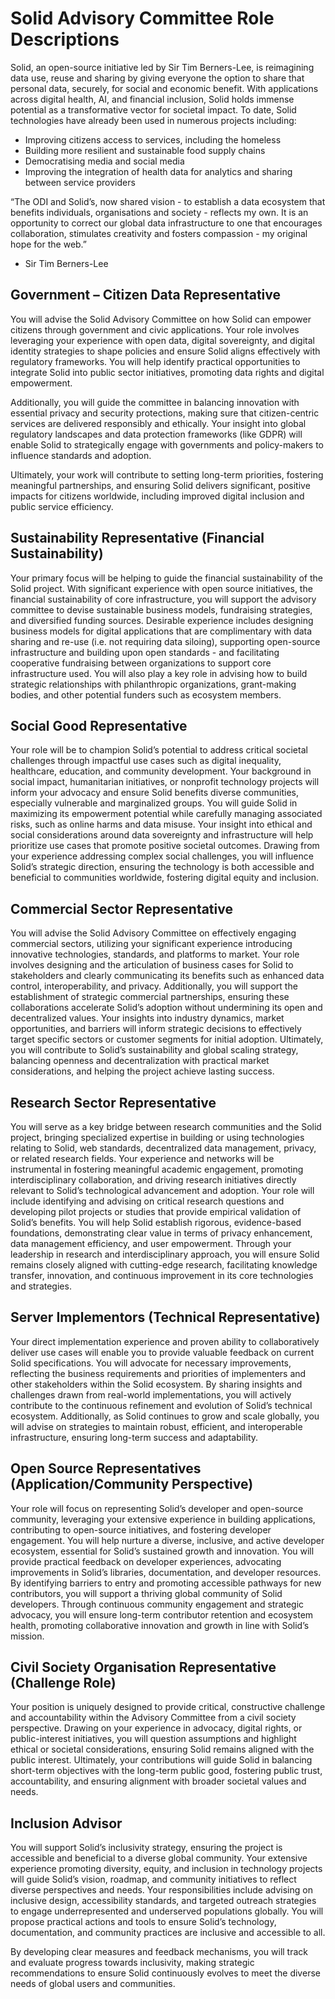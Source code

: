 # Solid Advisory Committee Role Descriptions
Solid, an open-source initiative led by Sir Tim Berners-Lee, is reimagining data use, reuse and sharing by giving everyone the option to share that personal data, securely, for social and economic benefit. With applications across digital health, AI, and financial inclusion, Solid holds immense potential as a transformative vector for societal impact. To date, Solid technologies have already been used in numerous projects including:  
 - Improving citizens access to services, including the homeless 
 - Building more resilient and sustainable food supply chains
 - Democratising media and social media
 - Improving the integration of health data for analytics and sharing between service providers
 
“The ODI and Solid’s, now shared vision - to establish a data ecosystem that benefits individuals, organisations and society - reflects my own. It is an opportunity to correct our global data infrastructure to one that encourages collaboration, stimulates creativity and fosters compassion - my original hope for the web.”
 - Sir Tim Berners-Lee

## Government – Citizen Data Representative
You will advise the Solid Advisory Committee on how Solid can empower citizens through government and civic applications. Your role involves leveraging your experience with open data, digital sovereignty, and digital identity strategies to shape policies and ensure Solid aligns effectively with regulatory frameworks. You will help identify practical opportunities to integrate Solid into public sector initiatives, promoting data rights and digital empowerment.

Additionally, you will guide the committee in balancing innovation with essential privacy and security protections, making sure that citizen-centric services are delivered responsibly and ethically. Your insight into global regulatory landscapes and data protection frameworks (like GDPR) will enable Solid to strategically engage with governments and policy-makers to influence standards and adoption.

Ultimately, your work will contribute to setting long-term priorities, fostering meaningful partnerships, and ensuring Solid delivers significant, positive impacts for citizens worldwide, including improved digital inclusion and public service efficiency.

## Sustainability Representative (Financial Sustainability)
Your primary focus will be helping to guide the financial sustainability of the Solid project. With significant experience with open source initiatives, the financial sustainability of core infrastructure, you will support the advisory committee to devise sustainable business models, fundraising strategies, and diversified funding sources.
Desirable experience includes designing business models for digital applications that are complimentary with data sharing and re-use (i.e. not requiring data siloing), supporting open-source infrastructure and building upon open standards - and facilitating cooperative fundraising between organizations to support core infrastructure used.
You will also play a key role in advising how to build strategic relationships with philanthropic organizations, grant-making bodies, and other potential funders such as ecosystem members.

## Social Good Representative
Your role will be to champion Solid’s potential to address critical societal challenges through impactful use cases such as digital inequality, healthcare, education, and community development. Your background in social impact, humanitarian initiatives, or nonprofit technology projects will inform your advocacy and ensure Solid benefits diverse communities, especially vulnerable and marginalized groups.
You will guide Solid in maximizing its empowerment potential while carefully managing associated risks, such as online harms and data misuse. Your insight into ethical and social considerations around data sovereignty and infrastructure will help prioritize use cases that promote positive societal outcomes.
Drawing from your experience addressing complex social challenges, you will influence Solid’s strategic direction, ensuring the technology is both accessible and beneficial to communities worldwide, fostering digital equity and inclusion.

## Commercial Sector Representative
You will advise the Solid Advisory Committee on effectively engaging commercial sectors, utilizing your significant experience introducing innovative technologies, standards, and platforms to market. Your role involves designing and the articulation of business cases for Solid to stakeholders and clearly communicating its benefits such as enhanced data control, interoperability, and privacy.
Additionally, you will support the establishment of strategic commercial partnerships, ensuring these collaborations accelerate Solid’s adoption without undermining its open and decentralized values. Your insights into industry dynamics, market opportunities, and barriers will inform strategic decisions to effectively target specific sectors or customer segments for initial adoption.
Ultimately, you will contribute to Solid’s sustainability and global scaling strategy, balancing openness and decentralization with practical market considerations, and helping the project achieve lasting success.

## Research Sector Representative
You will serve as a key bridge between research communities and the Solid project, bringing specialized expertise in building or using technologies relating to Solid, web standards, decentralized data management, privacy, or related research fields. Your experience and networks will be instrumental in fostering meaningful academic engagement, promoting interdisciplinary collaboration, and driving research initiatives directly relevant to Solid’s technological advancement and adoption.
Your role will include identifying and advising on critical research questions and developing pilot projects or studies that provide empirical validation of Solid’s benefits. You will help Solid establish rigorous, evidence-based foundations, demonstrating clear value in terms of privacy enhancement, data management efficiency, and user empowerment.
Through your leadership in research and interdisciplinary approach, you will ensure Solid remains closely aligned with cutting-edge research, facilitating knowledge transfer, innovation, and continuous improvement in its core technologies and strategies.

## Server Implementors (Technical Representative)
Your direct implementation experience and proven ability to collaboratively deliver use cases will enable you to provide valuable feedback on current Solid specifications. You will advocate for necessary improvements, reflecting the business requirements and priorities of implementers and other stakeholders within the Solid ecosystem. By sharing insights and challenges drawn from real-world implementations, you will actively contribute to the continuous refinement and evolution of Solid’s technical ecosystem.
Additionally, as Solid continues to grow and scale globally, you will advise on strategies to maintain robust, efficient, and interoperable infrastructure, ensuring long-term success and adaptability.

## Open Source Representatives (Application/Community Perspective)
Your role will focus on representing Solid’s developer and open-source community, leveraging your extensive experience in building applications, contributing to open-source initiatives, and fostering developer engagement. You will help nurture a diverse, inclusive, and active developer ecosystem, essential for Solid’s sustained growth and innovation.
You will provide practical feedback on developer experiences, advocating improvements in Solid’s libraries, documentation, and developer resources. By identifying barriers to entry and promoting accessible pathways for new contributors, you will support a thriving global community of Solid developers.
Through continuous community engagement and strategic advocacy, you will ensure long-term contributor retention and ecosystem health, promoting collaborative innovation and growth in line with Solid’s mission.

## Civil Society Organisation Representative (Challenge Role)
Your position is uniquely designed to provide critical, constructive challenge and accountability within the Advisory Committee from a civil society perspective. Drawing on your experience in advocacy, digital rights, or public-interest initiatives, you will question assumptions and highlight ethical or societal considerations, ensuring Solid remains aligned with the public interest.
Ultimately, your contributions will guide Solid in balancing short-term objectives with the long-term public good, fostering public trust, accountability, and ensuring alignment with broader societal values and needs.

## Inclusion Advisor
You will support Solid’s inclusivity strategy, ensuring the project is accessible and beneficial to a diverse global community. Your extensive experience promoting diversity, equity, and inclusion in technology projects will guide Solid’s vision, roadmap, and community initiatives to reflect diverse perspectives and needs.
Your responsibilities include advising on inclusive design, accessibility standards, and targeted outreach strategies to engage underrepresented and underserved populations globally. You will propose practical actions and tools to ensure Solid’s technology, documentation, and community practices are inclusive and accessible to all.

By developing clear measures and feedback mechanisms, you will track and evaluate progress towards inclusivity, making strategic recommendations to ensure Solid continuously evolves to meet the diverse needs of global users and communities.
